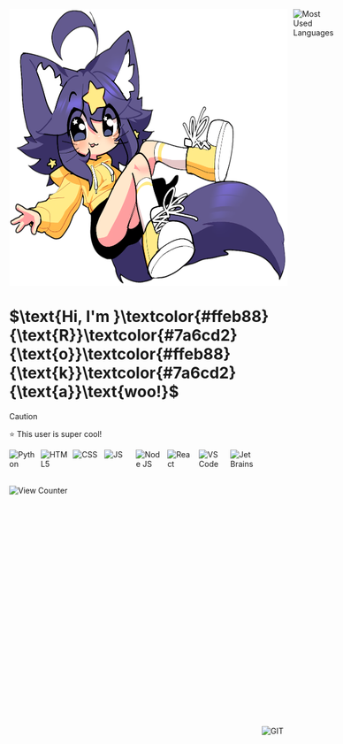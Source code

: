 <div style="display: flex; gap: 10px; align-items: flex-start;" >
  <img src="https://raw.githubusercontent.com/Rokawoo/Rokawoo/main/SuperiorMari.png" alt="Rokawoo" height="500" title="Awoo!"/>
  <img src="https://github-readme-stats.vercel.app/api/top-langs/?username=Rokawoo&layout=compact&theme=vision-friendly-dark" alt="Most Used Languages" title="Lang Stats"/>
</div>
<h1>$\text{Hi, I'm }\textcolor{#ffeb88}{\text{R}}\textcolor{#7a6cd2}{\text{o}}\textcolor{#ffeb88}{\text{k}}\textcolor{#7a6cd2}{\text{a}}\text{woo!}$</h1>

> [!CAUTION]
> ⭐ This user is super cool!


<div style="display: flex; gap: 10px;">
  <img src="https://github.com/Rokawoo/Rokawoo/assets/129356996/124ab7f9-795d-4327-89cd-56969871d21a" alt="Python" title="Python" width="100" />
  <img src="https://github.com/Rokawoo/Rokawoo/assets/129356996/9ac8f5bb-b6b3-472e-b69c-85f8cf0828e3" alt="HTML5" title="HTML5" width="100" />
  <img src="https://github.com/Rokawoo/Rokawoo/assets/129356996/749c7e1e-3736-44d1-bef3-ecf30da77539" alt="CSS" title="CSS" width="100" />
  <img src="https://github.com/Rokawoo/Rokawoo/assets/129356996/c950ec1a-643d-4760-b91d-b1d19c7c232e" alt="JS" title="JS" width="100" />
  <img src="https://github.com/Rokawoo/Rokawoo/assets/129356996/2e7c2274-56ef-49a5-a005-d5f579a32834" alt="Node JS" title="Node JS" width="100" />
  <img src="https://github.com/Rokawoo/Rokawoo/assets/129356996/3fb5ce54-d12a-46a7-bdbe-4c29ab9455e0" alt="React" title="React" width="100" />
  <img src="https://github.com/Rokawoo/Rokawoo/assets/129356996/f1d4d345-309b-4a64-8afd-c12b4fe79956" alt="VS Code" title="VS Code" width="100" />
  <img src="https://github.com/Rokawoo/Rokawoo/assets/129356996/72bc8ee2-6aaf-4a34-ab9e-ea0ca06d1762" alt="Jet Brains" title="Jet Brains" width="100" />
  <img src="https://github.com/Rokawoo/Rokawoo/assets/129356996/c108846d-60f2-4313-b8ca-7f72501b57602" alt="GIT" title="GIT" width="100" style="position: relative; top: 500px;"/>
</div>

<br>

![View Counter](https://komarev.com/ghpvc/?username=Rokawoo&style=flat-square&color=6568cc)

